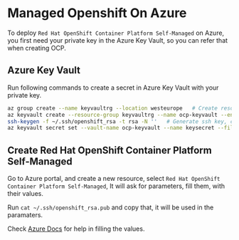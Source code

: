 # Managed Openshift On Azure 

To deploy `Red Hat OpenShift Container Platform Self-Managed` on Azure, you first need your private key in the Azure Key Vault, so you can refer that when creating OCP.

## Azure Key Vault

Run following commands to create a secret in Azure Key Vault with your private key.

```sh
az group create --name keyvaultrg --location westeurope   # Create resource group
az keyvault create --resource-group keyvaultrg --name ocp-keyvault --enabled-for-template-deployment true --location westeurope      # Create Key Vault
ssh-keygen -f ~/.ssh/openshift_rsa -t rsa -N ''   # Generate ssh key, can use existing as well
az keyvault secret set --vault-name ocp-keyvault --name keysecret --file ~/.ssh/openshift_rsa  # Set openshift_rsa file private key in the secret
```

## Create Red Hat OpenShift Container Platform Self-Managed

Go to Azure portal, and create a new resource, select `Red Hat OpenShift Container Platform Self-Managed`, It will ask for parameters, fill them, with their values.

Run `cat ~/.ssh/openshift_rsa.pub` and copy that, it will be used in the paramaters.

Check [Azure Docs](https://docs.microsoft.com/en-us/azure/virtual-machines/linux/openshift-marketplace-self-managed) for help in filling the values.

